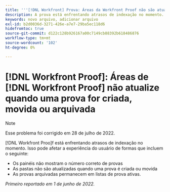 ```yaml
---
title: '''[!DNL Workfront] Prova: Áreas da Workfront Proof não são atualizadas quando uma prova é criada, movida ou arquivada.'
description: A prova está enfrentando atrasos de indexação no momento. Isso pode afetar a experiência do usuário de várias maneiras.
keywords: novo arquivo, adicionar arquivo
exl-id: b2d0036d-3271-426e-a7e7-29ba5ec118d6
hidefromtoc: true
source-git-commit: d122c128b926167a00c7149cb88392b618486876
workflow-type: tm+mt
source-wordcount: '102'
ht-degree: 0%

---
```


# [!DNL Workfront Proof]: Áreas de [!DNL Workfront Proof] não atualize quando uma prova for criada, movida ou arquivada

>[!NOTE]
>
>Esse problema foi corrigido em 28 de julho de 2022.

[!DNL Workfront Proo]f está enfrentando atrasos de indexação no momento. Isso pode afetar a experiência do usuário de formas que incluem o seguinte:

* Os painéis não mostram o número correto de provas
* As pastas não são atualizadas quando uma prova é criada ou movida
* As provas arquivadas permanecem em listas de prova ativas.

_Primeiro reportado em 1 de junho de 2022._
